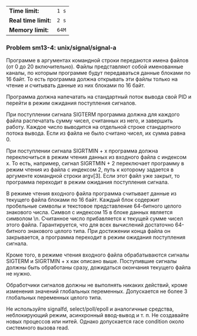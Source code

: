 |                      |       |
|----------------------|-------|
| **Time limit:**      | `1 s` |
| **Real time limit:** | `2 s` |
| **Memory limit:**    | `64M` |


### Problem sm13-4: unix/signal/signal-a

Программе в аргументах командной строки передаются имена файлов (от 0 до 20 включительно). Файлы
представляют собой именованные каналы, по которым программе будут передаваться данные блоками по 16
байт. То есть программа должна открывать эти файлы только на чтение и считывать данные из них
блоками по 16 байт.

Программа должна напечатать на стандартный поток вывода свой PID и перейти в режим ожидания
поступления сигналов.

При поступлении сигнала SIGTERM программа должна для каждого файла распечатать сумму чисел,
считанных из него, и завершить работу. Каждое число выводится на отдельной строке стандартного
потока вывода. Если из файла не было считано чисел, их сумма равна 0.

При поступлении сигнала SIGRTMIN + x программа должна переключиться в режим чтения данных из
входного файла с индексом x. То есть, например, сигнал SIGRTMIN + 2 переключает программу в режим
чтения из файла с индексом 2, путь к которому задается в аргументе командной строки argv[3]. Если
этот файл уже закрыт, то программа переходит в режим ожидания поступления сигнала.

В режиме чтения входного файла программа считывает данные из текущего файла блоками по 16 байт.
Каждый блок содержит пробельные символы и текстовое представление 64-битного целого знакового числа.
Символ с индексом 15 в блоке данных является символом \n. Считанное число прибавляется к текущей
сумме чисел этого файла. Гарантируется, что для всех вычислений достаточно 64-битного знакового
целого типа. При достижении конца файла он закрывается, а программа переходит в режим ожидания
поступления сигнала.

Кроме того, в режиме чтения входного файла обрабатываются сигналы SIGTERM и SIGRTMIN + x как описано
выше. Поступившие сигналы должны быть обработаны сразу, дожидаться окончания текущего файла не
нужно.

Обработчики сигналов должны не выполнять никаких действий, кроме изменения значений глобальных
переменных. Допускается не более 3 глобальных переменных целого типа.

Не используйте signalfd, select/poll/epoll и аналогичные средства, неблокирующий режим, асинхронный
ввод-вывод и т. п. Не создавайте новых процессов или нитей. Однако допускается race condition около
системного вызова read.

